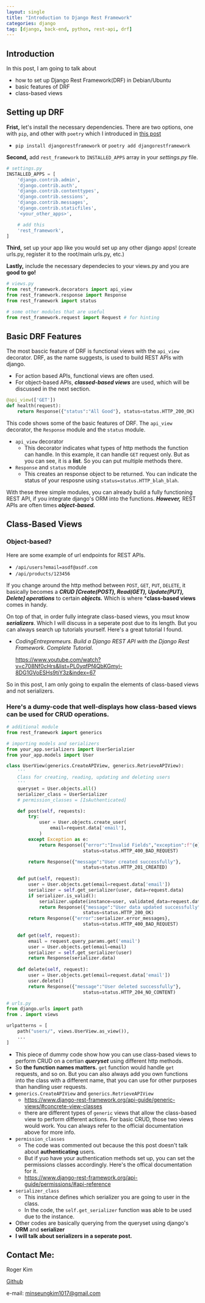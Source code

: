```yaml
---
layout: single
title: "Introduction to Django Rest Framework"
categories: django
tag: [django, back-end, python, rest-api, drf]
---
```

## Introduction
In this post, I am going to talk about
- how to set up Django Rest Framework(DRF) in Debian/Ubuntu
- basic features of DRF
- class-based views

## Setting up DRF
**Frist,** let's install the necessary dependencies. There are two options, one with `pip`, and other with `poetry` which I introduced in [this post](https://kmsrogerkim.github.io/python/python-dependency-management-with-poetry/)

- `pip install djangorestframework` or `poetry add djangorestframework`

**Second,** add `rest_framework` to `INSTALLED_APPS` array in your _settings.py_ file.
```python
# settings.py
INSTALLED_APPS = [
    'django.contrib.admin',
    'django.contrib.auth',
    'django.contrib.contenttypes',
    'django.contrib.sessions',
    'django.contrib.messages',
    'django.contrib.staticfiles',
    '<your_other_apps>',

    # add this
    'rest_framework',
]
```
**Third,** set up your app like you would set up any other django apps! (create urls.py, register it to the root/main urls.py, etc.)

**Lastly,** include the necessary dependecies to your views.py and you are **good to go!**
```python
# views.py
from rest_framework.decorators import api_view
from rest_framework.response import Response
from rest_framework import status 

# some other modules that are useful
from rest_framework.request import Request # for hinting
```

## Basic DRF Features
The most bascic feature of DRF is functional views with the `api_view` decorator. DRF, as the name suggests, is used to build REST APIs with django. 
- For action based APIs, functional views are often used. 
- For object-based APIs, ***classed-based views*** are used, which will be discussed in the next section.

```python
@api_view(['GET'])
def health(request):
    return Response({"status":"All Good"}, status=status.HTTP_200_OK) 
```

This code shows some of the basic features of DRF. The `api_view` decorator, the `Response` module and the `status` module.
- `api_view` decorator
    - This decorator indicates what types of http methods the function can handle. In this example, it can handle `GET` request only. But as you can see, it is a **list**. So you can put multiple methods there.
- `Response` and `status` module
    - This creates an response object to be returned. You can indicate the status of your resposne using `status=status.HTTP_blah_blah`.

With these three simple modules, you can already build a fully functioning REST API, if you integrate django's ORM into the functions. ***However,*** REST APIs are often times ***object-based.***

## Class-Based Views

### Object-based?
Here are some example of url endpoints for REST APIs.
- `/api/users?email=asdf@asdf.com`
- `/api/products/123456`

If you change around the http method between `POST`, `GET`, `PUT`, `DELETE`,
it basically becomes a ***CRUD [Create(POST), Read(GET), Update(PUT), Delete] operations*** to certain ***objects.*** Which is where ***class-based views** comes in handy.

On top of that, in order fully integrate class-based views, you msut know ***serializers***. Which I will discuss in a seperate post due to its length. But you can always search up tutorials yourself. Here's a great tutorial I found.
- _CodingEntrepremeurs._ _Build a Django REST API with the Django Rest Framework. Complete Tutorial._
    
    https://www.youtube.com/watch?v=c708Nf0cHrs&list=PL0yqfPf4QbKGmyi-8DG1GVoESHs9tiY3z&index=67

So in this post, I am only going to expalin the elements of class-based views and not serializers. 

### Here's a **dumy-code** that well-displays how class-based views can be used for CRUD operations.

```python
# additional module
from rest_framework import generics

# importing models and serializers
from your_app.serializers import UserSerialzier
from your_app.models import User

class UserView(generics.CreateAPIView, generics.RetrieveAPIView):
    '''
    Class for creating, reading, updating and deleting users
    '''
    queryset = User.objects.all()
    serializer_class = UserSerializer
    # permission_classes = [IsAuthenticated]

    def post(self, requests):
        try:
            user = User.objects.create_user(
                email=request.data['email'],
            )
        except Exception as e:
            return Response({"error":"Invalid Fields","exception":f"{e}"}, 
                            status=status.HTTP_400_BAD_REQUEST)

        return Response({"message":"User created successfully"},
                            status=status.HTTP_201_CREATED) 
    
    def put(self, request):
        user = User.objects.get(email=request.data['email'])
        serializer = self.get_serializer(user, data=request.data)
        if serializer.is_valid():
            serializer.update(instance=user, validated_data=request.data)
            return Response({"message":"User data updated successfully"}, 
                            status=status.HTTP_200_OK)
        return Response({"error":serializer.error_messages}, 
                            status=status.HTTP_400_BAD_REQUEST)
        
    def get(self, request):
        email = request.query_params.get('email')
        user = User.objects.get(email=email)
        serializer = self.get_serializer(user)
        return Response(serializer.data)
    
    def delete(self, request):
        user = User.objects.get(email=request.data['email'])
        user.delete()
        return Response({"message":"User deleted successfully"}, 
                            status=status.HTTP_204_NO_CONTENT)
```

```python
# urls.py
from django.urls import path
from . import views

urlpatterns = [
    path("users/", views.UserView.as_view()),
    ...
]
```

- This piece of dummy code show how you can use class-based views to perform CRUD on a certian ***queryset*** using different http methods.
- So **the function names matters.** `get` function would handle `get` requests, and so on. But you can also always add you own functions into the class with a different name, that you can use for other purposes than handling user requests.
- `generics.CreateAPIView` and `generics.RetrieveAPIView`
    - https://www.django-rest-framework.org/api-guide/generic-views/#concrete-view-classes
    - there are different types of `generic` views that allow the class-based view to perform different actions. For basic CRUD, those two views would work. You can always refer to the official documentation above for more info.
- `permission_classes`
    - The code was commented out because the this post doesn't talk about **authenticating** users.
    - But if yuo have your authentication methods set up, you can set the permissions classes accordingly. Here's the offical documentation for it.
    - https://www.django-rest-framework.org/api-guide/permissions/#api-reference
- `serializer_class`
    - This instance defines which serializer you are going to user in the class.
    - In the code, the `self.get_serializer` function was able to be used due to the instance.
- Other codes are basically querying from the queryset using django's **ORM** and **serializer**
- **I will talk about serializers in a seperate post.**

## Contact Me:
Roger Kim

[Github](https://github.com/kmsrogerkim)

e-mail: <minseungkim1017@gmail.com> 
